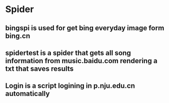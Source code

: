 # Spider
## bingspi is used for get bing everyday image form bing.cn
## spidertest is a spider that gets all song information from music.baidu.com rendering a txt that saves results
## Login is a script logining in p.nju.edu.cn automatically
